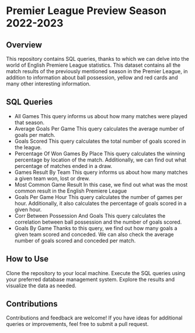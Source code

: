 # Premier League Preview Season 2022-2023
## Overview
This repository contains SQL queries, thanks to which we can delve into the world of English Premiere League statistics. This dataset contains all the match results of the previously mentioned season in the Premier League, in addition to information about ball possession, yellow and red cards and many other interesting information.

## SQL Queries
* All Games
This query informs us about how many matches were played that season.
* Average Goals Per Game
This query calculates the average number of goals per match.
* Goals Scored
This query calculates the total number of goals scored in the league.
* Percentage Of Won Games By Place
This query calculates the winning percentage by location of the match. Additionally, we can find out what percentage of matches ended in a draw.
* Games Result By Team
This query informs us about how many matches a given team won, lost or drew.
* Most Common Game Result
In this case, we find out what was the most common result in the English Premiere League
* Goals Per Game Hour
This query calculates the number of games per hour. Additionally, it also calculates the percentage of goals scored in a given hour.
* Corr Between Possession And Goals
This query calculates the correlation between ball possession and the number of goals scored.
* Goals By Game
Thanks to this query, we find out how many goals a given team scored and conceded. We can also check the average number of goals scored and conceded per match.

## How to Use
Clone the repository to your local machine.
Execute the SQL queries using your preferred database management system.
Explore the results and visualize the data as needed.

## Contributions
Contributions and feedback are welcome! If you have ideas for additional queries or improvements, feel free to submit a pull request.
